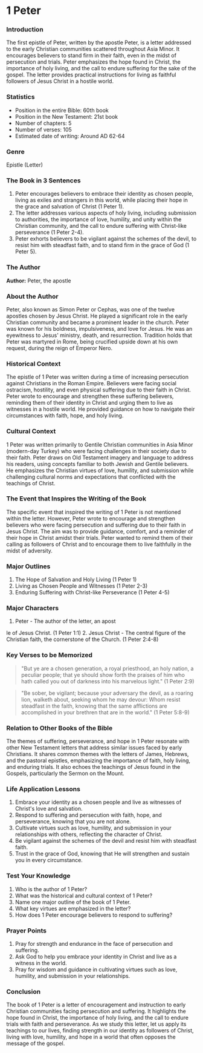 # 1 Peter

### Introduction

The first epistle of Peter, written by the apostle Peter, is a letter addressed to the early Christian communities scattered throughout Asia Minor. It encourages believers to stand firm in their faith, even in the midst of persecution and trials. Peter emphasizes the hope found in Christ, the importance of holy living, and the call to endure suffering for the sake of the gospel. The letter provides practical instructions for living as faithful followers of Jesus Christ in a hostile world.

### Statistics

* Position in the entire Bible: 60th book
* Position in the New Testament: 21st book
* Number of chapters: 5
* Number of verses: 105
* Estimated date of writing: Around AD 62-64

### Genre

Epistle (Letter)

### The Book in 3 Sentences

1. Peter encourages believers to embrace their identity as chosen people, living as exiles and strangers in this world, while placing their hope in the grace and salvation of Christ (1 Peter 1).
2. The letter addresses various aspects of holy living, including submission to authorities, the importance of love, humility, and unity within the Christian community, and the call to endure suffering with Christ-like perseverance (1 Peter 2-4).
3. Peter exhorts believers to be vigilant against the schemes of the devil, to resist him with steadfast faith, and to stand firm in the grace of God (1 Peter 5).

### The Author

**Author:** Peter, the apostle

### About the Author

Peter, also known as Simon Peter or Cephas, was one of the twelve apostles chosen by Jesus Christ. He played a significant role in the early Christian community and became a prominent leader in the church. Peter was known for his boldness, impulsiveness, and love for Jesus. He was an eyewitness to Jesus' ministry, death, and resurrection. Tradition holds that Peter was martyred in Rome, being crucified upside down at his own request, during the reign of Emperor Nero.

### Historical Context

The epistle of 1 Peter was written during a time of increasing persecution against Christians in the Roman Empire. Believers were facing social ostracism, hostility, and even physical suffering due to their faith in Christ. Peter wrote to encourage and strengthen these suffering believers, reminding them of their identity in Christ and urging them to live as witnesses in a hostile world. He provided guidance on how to navigate their circumstances with faith, hope, and holy living.

### Cultural Context

1 Peter was written primarily to Gentile Christian communities in Asia Minor (modern-day Turkey) who were facing challenges in their society due to their faith. Peter draws on Old Testament imagery and language to address his readers, using concepts familiar to both Jewish and Gentile believers. He emphasizes the Christian virtues of love, humility, and submission while challenging cultural norms and expectations that conflicted with the teachings of Christ.

### The Event that Inspires the Writing of the Book

The specific event that inspired the writing of 1 Peter is not mentioned within the letter. However, Peter wrote to encourage and strengthen believers who were facing persecution and suffering due to their faith in Jesus Christ. The aim was to provide guidance, comfort, and a reminder of their hope in Christ amidst their trials. Peter wanted to remind them of their calling as followers of Christ and to encourage them to live faithfully in the midst of adversity.

### Major Outlines

1. The Hope of Salvation and Holy Living (1 Peter 1)
2. Living as Chosen People and Witnesses (1 Peter 2-3)
3. Enduring Suffering with Christ-like Perseverance (1 Peter 4-5)

### Major Characters

1. Peter - The author of the letter, an apost

le of Jesus Christ. (1 Peter 1:1) 2. Jesus Christ - The central figure of the Christian faith, the cornerstone of the Church. (1 Peter 2:4-8)

### Key Verses to be Memorized

> "But ye are a chosen generation, a royal priesthood, an holy nation, a peculiar people; that ye should show forth the praises of him who hath called you out of darkness into his marvelous light." (1 Peter 2:9)

> "Be sober, be vigilant; because your adversary the devil, as a roaring lion, walketh about, seeking whom he may devour: Whom resist steadfast in the faith, knowing that the same afflictions are accomplished in your brethren that are in the world." (1 Peter 5:8-9)

### Relation to Other Books of the Bible

The themes of suffering, perseverance, and hope in 1 Peter resonate with other New Testament letters that address similar issues faced by early Christians. It shares common themes with the letters of James, Hebrews, and the pastoral epistles, emphasizing the importance of faith, holy living, and enduring trials. It also echoes the teachings of Jesus found in the Gospels, particularly the Sermon on the Mount.

### Life Application Lessons

1. Embrace your identity as a chosen people and live as witnesses of Christ's love and salvation.
2. Respond to suffering and persecution with faith, hope, and perseverance, knowing that you are not alone.
3. Cultivate virtues such as love, humility, and submission in your relationships with others, reflecting the character of Christ.
4. Be vigilant against the schemes of the devil and resist him with steadfast faith.
5. Trust in the grace of God, knowing that He will strengthen and sustain you in every circumstance.

### Test Your Knowledge

1. Who is the author of 1 Peter?
2. What was the historical and cultural context of 1 Peter?
3. Name one major outline of the book of 1 Peter.
4. What key virtues are emphasized in the letter?
5. How does 1 Peter encourage believers to respond to suffering?

### Prayer Points

1. Pray for strength and endurance in the face of persecution and suffering.
2. Ask God to help you embrace your identity in Christ and live as a witness in the world.
3. Pray for wisdom and guidance in cultivating virtues such as love, humility, and submission in your relationships.

### Conclusion

The book of 1 Peter is a letter of encouragement and instruction to early Christian communities facing persecution and suffering. It highlights the hope found in Christ, the importance of holy living, and the call to endure trials with faith and perseverance. As we study this letter, let us apply its teachings to our lives, finding strength in our identity as followers of Christ, living with love, humility, and hope in a world that often opposes the message of the gospel.
